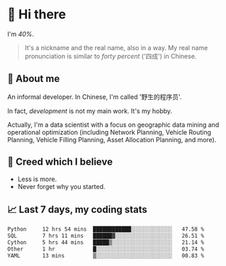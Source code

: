 # 👋 Hi there

I'm *40%*.

> It's a nickname and the real name, also in a way.
> My real name pronunciation is similar to *forty percent* ('四成') in Chinese.

## :speech_balloon: About me

An informal developer. In Chinese, I'm called '野生的程序员'.

In fact, _development_ is not my main work. It's my hobby.

Actually, I'm a data scientist with a focus on geographic data mining and operational optimization (including Network Planning, Vehicle Routing Planning, Vehicle Filling Planning, Asset Allocation Planning, and more).

## :see_no_evil: Creed which I believe

- Less is more.
- Never forget why you started.

## :chart_with_upwards_trend: Last 7 days, my coding stats

<!--START_SECTION:waka-->

```txt
Python     12 hrs 54 mins  ████████████░░░░░░░░░░░░░   47.58 %
SQL        7 hrs 11 mins   ██████▓░░░░░░░░░░░░░░░░░░   26.51 %
Cython     5 hrs 44 mins   █████▒░░░░░░░░░░░░░░░░░░░   21.14 %
Other      1 hr            █░░░░░░░░░░░░░░░░░░░░░░░░   03.74 %
YAML       13 mins         ▒░░░░░░░░░░░░░░░░░░░░░░░░   00.83 %
```

<!--END_SECTION:waka-->
